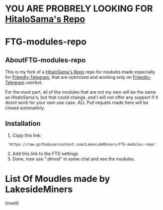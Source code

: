 # YOU ARE PROBRELY LOOKING FOR [HitaloSama's Repo](github.com/HitaloSama/FTG-modules-repo)
# FTG-modules-repo
## AboutFTG-modules-repo

This is my fork of a [HitaloSama's Repo](github.com/HitaloSama/FTG-modules-repo) repo for modules made especially for [Friendly-Telegram](https://github.com/friendly-telegram), that are optimized and working only on [Friendly-Telegram](https://github.com/friendly-telegram) userbot.

For the most part, all of the modules that are not my own will be the same as HitaloSama's, but that could change, and I will not offer any support if it dosnt work for your own use case. ALL Pull requets made here will be closed automaticly.


## Installation

1. Copy this link:
```
 'https://raw.githubusercontent.com/LakesideMiners/FTG-modules-repo'
```
2. Add this link to the FTG settings
3. Done, now use ".dlmod" in some chat and see the modules.

# List Of Moudles made by LakesideMiners
timetill
